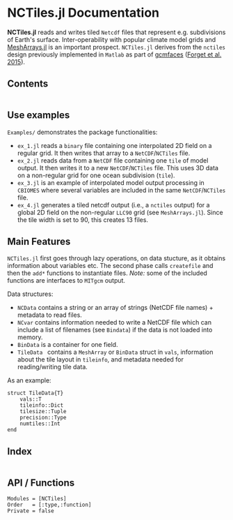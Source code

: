 # NCTiles.jl Documentation

**NCTiles.jl** reads and writes tiled `Netcdf` files that represent e.g. subdivisions of Earth's surface. Inter-operability with popular climate model grids and [MeshArrays.jl](https://github.com/gaelforget/MeshArrays.jl) is an important prospect. `NCTiles.jl` derives from the `nctiles` design previously implemented in `Matlab` as part of [gcmfaces](https://github.com/gaelforget/gcmfaces) ([Forget et al. 2015](https://doi.org/10.5194/gmd-8-3071-2015)). 

## Contents

```@contents
```

## Use examples

`Examples/` demonstrates the package functionalities:

- `ex_1.jl` reads a `binary` file containing one interpolated 2D field on a regular grid. It then writes that array to a `NetCDF`/`NCTiles` file.
- `ex_2.jl` reads data from a `NetCDF` file containing one `tile` of model output. It then writes it to a new `NetCDF`/`NCTiles` file. This uses 3D data on a non-regular grid for one ocean subdivision (`tile`).
- `ex_3.jl` is an example of interpolated model output processing in `CBIOMES` where several variables are included in the same `NetCDF`/`NCTiles` file.
- `ex_4.jl` generates a tiled netcdf output (i.e., a `nctiles` output) for a global 2D field on the non-regular `LLC90` grid (see `MeshArrays.jl`). Since the tile width is set to 90, this creates 13 files.

## Main Features

`NCTiles.jl` first goes through lazy operations, on data stucture, as it obtains information about variables etc. The second phase calls `createfile` and then the `add*` functions to instantiate files. _Note:_ some of the included functions are interfaces to `MITgcm` output.

Data structures:

- `NCData` contains a string or an array of strings (NetCDF file names) + metadata to read files. 
- `NCvar` contains information needed to write a NetCDF file which can include a list of filenames (see `Bindata`) if the data is not loaded into memory.
- `BinData` is a container for one field.
- `TileData ` contains a `MeshArray` or `BinData` struct in `vals`,
    information about the tile layout in `tileinfo`, and metadata needed for
    reading/writing tile data.

As an example:
    
```
struct TileData{T}
    vals::T
    tileinfo::Dict
    tilesize::Tuple
    precision::Type
    numtiles::Int
end
```    

## Index

```@index
```

## API / Functions

```@autodocs
Modules = [NCTiles]
Order   = [:type,:function]
Private = false
```
